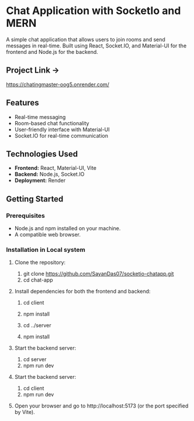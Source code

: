 # Chat Application with SocketIo and MERN

A simple chat application that allows users to join rooms and send messages in real-time. Built using React, Socket.IO, and Material-UI for the frontend and Node.js for the backend.

## Project Link ->
https://chatingmaster-oog5.onrender.com/

## Features

- Real-time messaging
- Room-based chat functionality
- User-friendly interface with Material-UI
- Socket.IO for real-time communication

## Technologies Used

- **Frontend:** React, Material-UI, Vite
- **Backend:** Node.js, Socket.IO
- **Deployment:** Render

## Getting Started

### Prerequisites

- Node.js and npm installed on your machine.
- A compatible web browser.

### Installation in Local system

1. Clone the repository:

   1. git clone https://github.com/SayanDas07/socketio-chatapp.git
   2. cd chat-app

2. Install dependencies for both the frontend and backend:
    1. cd client
    2. npm install

    1. cd ../server
    2. npm install

3. Start the backend server:
    1. cd server
    2. npm run dev

4. Start the backend server:
    1. cd client
    2. npm run dev

5. Open your browser and go to http://localhost:5173 (or the port specified by Vite).

